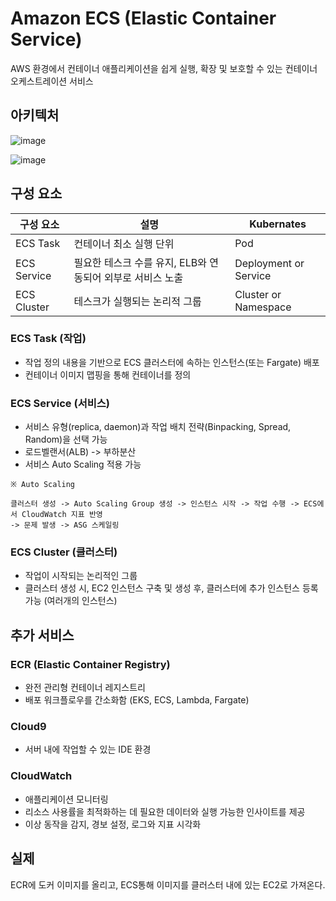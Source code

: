 # Amazon ECS (Elastic Container Service)
AWS 환경에서 컨테이너 애플리케이션을 쉽게 실행, 확장 및 보호할 수 있는 컨테이너 오케스트레이션 서비스

## 아키텍처
![image](https://user-images.githubusercontent.com/20418155/175031743-8ccea43c-596f-4c34-9849-decb7bdb22ed.png)

![image](https://user-images.githubusercontent.com/20418155/175027159-768cb706-f57e-4fe0-8066-d20a84557fff.png)


## 구성 요소
|구성 요소|설명|Kubernates|
|------|---|---|
|ECS Task|컨테이너 최소 실행 단위|Pod|
|ECS Service|필요한 테스크 수를 유지, ELB와 연동되어 외부로 서비스 노출|Deployment or Service|
|ECS Cluster|테스크가 실행되는 논리적 그룹|Cluster or Namespace|
### ECS Task (작업)
- 작업 정의 내용을 기반으로 ECS 클러스터에 속하는 인스턴스(또는 Fargate) 배포
- 컨테이너 이미지 맵핑을 통해 컨테이너를 정의

### ECS Service (서비스)
- 서비스 유형(replica, daemon)과 작업 배치 전략(Binpacking, Spread, Random)을 선택 가능
- 로드벨랜서(ALB) -> 부하분산
- 서비스 Auto Scaling 적용 가능

```
※ Auto Scaling

클러스터 생성 -> Auto Scaling Group 생성 -> 인스턴스 시작 -> 작업 수행 -> ECS에서 CloudWatch 지표 반영
-> 문제 발생 -> ASG 스케일링
```


### ECS Cluster (클러스터)
- 작업이 시작되는 논리적인 그룹
- 클러스터 생성 시, EC2 인스턴스 구축 및 생성 후, 클러스터에 추가 인스턴스 등록 가능 (여러개의 인스턴스)

## 추가 서비스
### ECR (Elastic Container Registry)
- 완전 관리형 컨테이너 레지스트리
- 배포 워크플로우를 간소화함 (EKS, ECS, Lambda, Fargate)

### Cloud9
- 서버 내에 작업할 수 있는 IDE 환경

### CloudWatch
- 애플리케이션 모니터링
- 리소스 사용률을 최적화하는 데 필요한 데이터와 실행 가능한 인사이트를 제공
- 이상 동작을 감지, 경보 설정, 로그와 지표 시각화

## 실제
ECR에 도커 이미지를 올리고, ECS통해 이미지를 클러스터 내에 있는 EC2로 가져온다.
